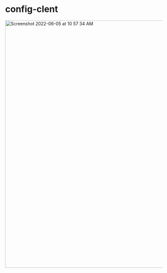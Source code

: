 # config-clent

<img width="793" alt="Screenshot 2022-06-05 at 10 57 34 AM" src="https://user-images.githubusercontent.com/54174687/172037034-f1dc1eae-7625-4899-a798-23902027842f.png">
